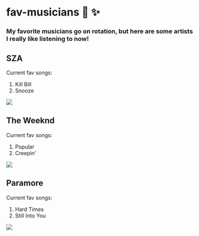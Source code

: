 # fav-musicians 🎤 ✨

<h3>My favorite musicians go on rotation, but here are some artists I really like listening to now!</h3>

## SZA
<p>Current fav songs:</p>
<ol>
    <li>Kill Bill</li>
    <li>Snooze</li>
</ol>

![](https://media.giphy.com/media/4jZk3eOiJTj3qByXXJ/giphy.gif)

## The Weeknd
<p>Current fav songs:</p>
<ol>
    <li>Popular</li>
    <li>Creepin'</li>
</ol>

![](https://media.giphy.com/media/v1.Y2lkPTc5MGI3NjExMjA3M3owOW5kMDFvdnVleG10NmVpODcwNTZhMDN6YThocTVud3NydCZlcD12MV9pbnRlcm5hbF9naWZfYnlfaWQmY3Q9Zw/Flgn4T7n6ijXIaP3nK/giphy.gif)

## Paramore
<p>Current fav songs:</p>
<ol>
    <li>Hard Times</li>
    <li>Still Into You</li>
</ol>

![](https://media.giphy.com/media/EPEoHM70HZLEc/giphy.gif)
